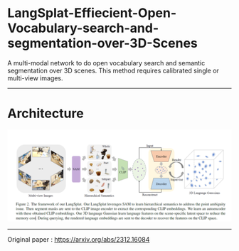 # LangSplat-Effiecient-Open-Vocabulary-search-and-segmentation-over-3D-Scenes
A multi-modal network to do open vocabulary search and semantic segmentation over 3D scenes.
This method requires calibrated single or multi-view images.


--------------------
# Architecture 

![](https://github.com/joshir199/LangSplat-Efficient-Open-Vocabulary-search-and-segmentation-over-3D-Scenes/blob/main/images/Langsplat_architecture.png)


--------------
Original paper : https://arxiv.org/abs/2312.16084
